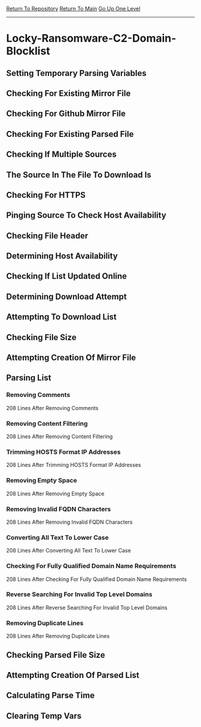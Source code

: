 [Return To Repository](https://github.com/deathbybandaid/piholeparser/)
[Return To Main](https://github.com/deathbybandaid/piholeparser/blob/master/RecentRunLogs/Mainlog.md)
[Go Up One Level](https://github.com/deathbybandaid/piholeparser/blob/master/RecentRunLogs/TopLevelScripts/30-Processing-Blacklists.md)
____________________________________
# Locky-Ransomware-C2-Domain-Blocklist
## Setting Temporary Parsing Variables
## Checking For Existing Mirror File
## Checking For Github Mirror File
## Checking For Existing Parsed File
## Checking If Multiple Sources
## The Source In The File To Download Is
## Checking For HTTPS
## Pinging Source To Check Host Availability
## Checking File Header
## Determining Host Availability
## Checking If List Updated Online
## Determining Download Attempt
## Attempting To Download List
## Checking File Size
## Attempting Creation Of Mirror File
## Parsing List
### Removing Comments
208 Lines After Removing Comments
### Removing Content Filtering
208 Lines After Removing Content Filtering
### Trimming HOSTS Format IP Addresses
208 Lines After Trimming HOSTS Format IP Addresses
### Removing Empty Space
208 Lines After Removing Empty Space
### Removing Invalid FQDN Characters
208 Lines After Removing Invalid FQDN Characters
### Converting All Text To Lower Case
208 Lines After Converting All Text To Lower Case
### Checking For Fully Qualified Domain Name Requirements
208 Lines After Checking For Fully Qualified Domain Name Requirements
### Reverse Searching For Invalid Top Level Domains
208 Lines After Reverse Searching For Invalid Top Level Domains
### Removing Duplicate Lines
208 Lines After Removing Duplicate Lines
## Checking Parsed File Size
## Attempting Creation Of Parsed List
## Calculating Parse Time
## Clearing Temp Vars
